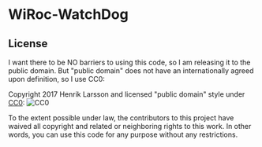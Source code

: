 # WiRoc-WatchDog

## License

I want there to be NO barriers to using this code, so I am releasing it to the public domain.  But "public domain" does not have an internationally agreed upon definition, so I use CC0:


Copyright 2017 Henrik Larsson and licensed
"public domain" style under
[CC0](http://creativecommons.org/publicdomain/zero/1.0/): 
![CC0](https://licensebuttons.net/p/zero/1.0/88x31.png "CC0")

To the extent possible under law, the contributors to this project have
waived all copyright and related or neighboring rights to this work.
In other words, you can use this code for any purpose without any
restrictions. 

